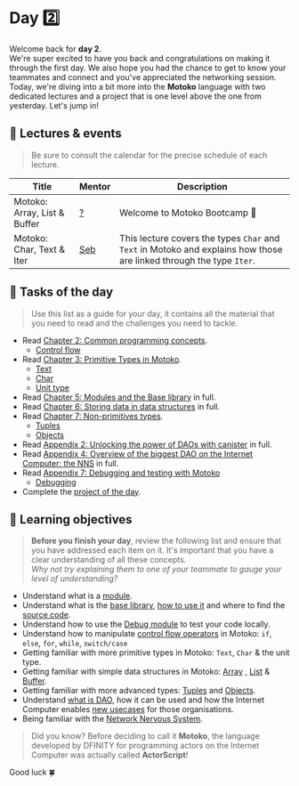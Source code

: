 # Day 2️⃣
Welcome back for **day 2**. <br/>
We're super excited to have you back and congratulations on making it through the first day. We also hope you had the chance to get to know your teammates and connect and you've appreciated the networking session. <br/>
Today, we're diving into a bit more into the **Motoko** language with two dedicated lectures and a project that is one level above the one from yesterday. Let's jump in!
## 🍿 Lectures & events
> Be sure to consult the calendar for the precise schedule of each lecture.

| Title | Mentor |  Description |
|-----------------|-----------------|-----------------|
 Motoko: Array, List & Buffer | <a href="https://twitter.com/seb_icp" target="_blank"> ? </a> | Welcome to Motoko Bootcamp 🎉
| Motoko: Char, Text & Iter | <a href="https://twitter.com/seb_icp" target="_blank"> Seb  </a> | This lecture covers the types `Char` and `Text` in Motoko and explains how those are linked through the type `Iter`.
##  🧭 Tasks of the day
> Use this list as a guide for your day, it contains all the material that you need to read and the challenges you need to tackle.
- Read [Chapter 2: Common programming concepts](../../manuals/CHAPTER-2.MD).
    - [Control flow](../../manuals/CHAPTER-2.MD#🕹️-control-flow)
- Read [Chapter 3: Primitive Types in Motoko](../../manuals/CHAPTER-3.MD).
    - [Text](../../manuals/CHAPTER-3.MD#💬-text)
    - [Char](../../manuals/CHAPTER-3.MD#🔤-char)
    - [Unit type](../../manuals/CHAPTER-3.MD#🫙-unit-type)
- Read [Chapter 5: Modules and the Base library](../../manuals/CHAPTER-5.MD) in full.
- Read [Chapter 6: Storing data in data structures](../../manuals/CHAPTER-6.MD) in full.
- Read [Chapter 7: Non-primitives types](../../manuals/CHAPTER-7.MD).
    - [Tuples](../../manuals/CHAPTER-7.MD#👯-tuples)
    - [Objects](../../manuals/CHAPTER-7.MD#🎨-objects)
- Read [Appendix 2: Unlocking the power of DAOs with canister](../../manuals/appendix/APPENDIX-2.MD) in full.
- Read [Appendix 4: Overview of the biggest DAO on the Internet Computer: the NNS](../../manuals/appendix/APPENDIX-4.MD) in full.
- Read [Appendix 7: Debugging and testing with Motoko](../../manuals/appendix/APPENDIX-7.MD)
    - [Debugging](../../manuals/appendix/APPENDIX-7.MD#debugging)
- Complete the [project of the day](./project/README.MD).
## 🎯 Learning objectives
> **Before you finish your day**, review the following list and ensure that you have addressed each item on it. It's important that you have a clear understanding of all these concepts. <br/> <i> Why not try explaining them to one of your teammate to gauge your level of understanding? </i>

- Understand what is a [module](../../manuals/CHAPTER-5.MD#🧩-modules).
- Understand what is the [base library](../../manuals/CHAPTER-5.MD#📚-the-base-library), [how to use it](../../manuals/CHAPTER-5.MD#importing-from-the-base-library) and where to find the [source code](https://github.com/dfinity/motoko-base). 
- Understand how to use the [Debug module](../../manuals/appendix/APPENDIX-7.MD#debugging) to test your code locally.
- Understand how to manipulate [control flow operators](../../manuals/CHAPTER-2.MD#🕹️-control-flow) in Motoko: `if`, `else`, `for`, `while`, `switch/case`
- Getting familiar with more primitive types in Motoko: `Text`, `Char` & the unit type.
- Getting familiar with simple data structures in Motoko: [Array](../../manuals/CHAPTER-6.MD#🗃️-array) , [List](../../manuals/CHAPTER-6.MD#list) & [Buffer](../../manuals/CHAPTER-6.MD#🥞-buffer).
- Getting familiar with more advanced types: [Tuples](../../manuals/CHAPTER-7.MD#👯-tuple) and [Objects](../../manuals/CHAPTER-7.MD#🎨-objects).
- Understand [what is DAO](../../manuals/appendix/APPENDIX-2.MD#🏛️-decentralized-autonomous-organization-a-new-model-of-governance), how it can be used and how the Internet Computer enables [new usecases](../../manuals/appendix/APPENDIX-2.MD#🚀-from-smart-contracts-to-canisters) for those organisations.
- Being familiar with the [Network Nervous System](../../manuals/appendix/APPENDIX-4.MD#appendix-4-network-nervous-system-nns).

> Did you know? Before deciding to call it **Motoko**, the language developed by DFINITY for programming actors on the Internet Computer was actually called **ActorScript**!

Good luck 🍀